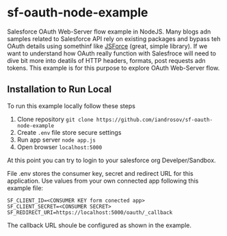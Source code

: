 # sf-oauth-node-example
Salesforce OAuth Web-Server flow example in NodeJS. Many blogs adn samples related to Salesforce API rely on existing packages and bypass teh OAuth details using somethinf like [JSForce](https://jsforce.github.io/) (great, simple library). If we want to understand how OAuth really function with Salesfroce will need to dive bit more into deatils of HTTP headers, formats, post requests adn tokens. This example is for this purpose to explore OAuth Web-Server flow.

## Installation to Run Local
To run this example locally follow these steps

1. Clone repository `git clone https://github.com/iandrosov/sf-oauth-node-example`
1. Create `.env` file store secure settings
1. Run app server `node app.js`
1. Open browser `localhost:5000` 

At this point you can try to login to your salesforce org Develper/Sandbox.

File .env stores the consumer key, secret and redirect URL for this application. Use values from your own connected app following this example file:

```
SF_CLIENT_ID=<CONSUMER KEY form conected app>
SF_CLIENT_SECRET=<CONSUMER SECRET>
SF_REDIRECT_URI=https://localhost:5000/oauth/_callback
```

The callback URL shoule be configured as shown in the example.